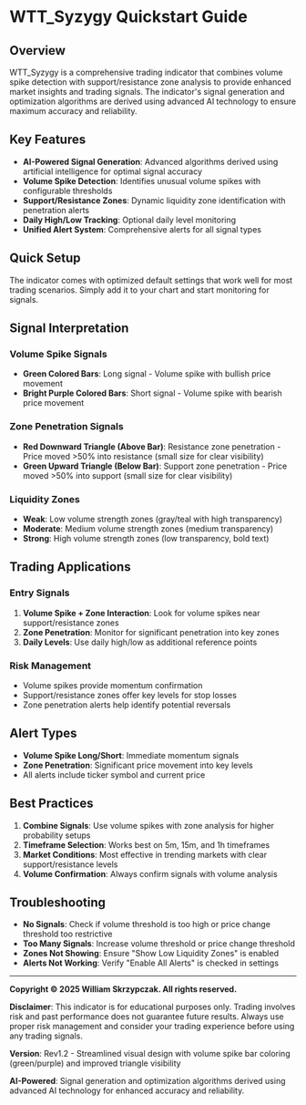 # WTT_Syzygy Quickstart Guide

## Overview
WTT_Syzygy is a comprehensive trading indicator that combines volume spike detection with support/resistance zone analysis to provide enhanced market insights and trading signals. The indicator's signal generation and optimization algorithms are derived using advanced AI technology to ensure maximum accuracy and reliability.

## Key Features
- **AI-Powered Signal Generation**: Advanced algorithms derived using artificial intelligence for optimal signal accuracy
- **Volume Spike Detection**: Identifies unusual volume spikes with configurable thresholds
- **Support/Resistance Zones**: Dynamic liquidity zone identification with penetration alerts
- **Daily High/Low Tracking**: Optional daily level monitoring
- **Unified Alert System**: Comprehensive alerts for all signal types

## Quick Setup
The indicator comes with optimized default settings that work well for most trading scenarios. Simply add it to your chart and start monitoring for signals.

## Signal Interpretation

### Volume Spike Signals
- **Green Colored Bars**: Long signal - Volume spike with bullish price movement
- **Bright Purple Colored Bars**: Short signal - Volume spike with bearish price movement

### Zone Penetration Signals
- **Red Downward Triangle (Above Bar)**: Resistance zone penetration - Price moved >50% into resistance (small size for clear visibility)
- **Green Upward Triangle (Below Bar)**: Support zone penetration - Price moved >50% into support (small size for clear visibility)

### Liquidity Zones
- **Weak**: Low volume strength zones (gray/teal with high transparency)
- **Moderate**: Medium volume strength zones (medium transparency)
- **Strong**: High volume strength zones (low transparency, bold text)

## Trading Applications

### Entry Signals
1. **Volume Spike + Zone Interaction**: Look for volume spikes near support/resistance zones
2. **Zone Penetration**: Monitor for significant penetration into key zones
3. **Daily Levels**: Use daily high/low as additional reference points

### Risk Management
- Volume spikes provide momentum confirmation
- Support/resistance zones offer key levels for stop losses
- Zone penetration alerts help identify potential reversals

## Alert Types
- **Volume Spike Long/Short**: Immediate momentum signals
- **Zone Penetration**: Significant price movement into key levels
- All alerts include ticker symbol and current price

## Best Practices
1. **Combine Signals**: Use volume spikes with zone analysis for higher probability setups
2. **Timeframe Selection**: Works best on 5m, 15m, and 1h timeframes
3. **Market Conditions**: Most effective in trending markets with clear support/resistance levels
4. **Volume Confirmation**: Always confirm signals with volume analysis

## Troubleshooting
- **No Signals**: Check if volume threshold is too high or price change threshold too restrictive
- **Too Many Signals**: Increase volume threshold or price change threshold
- **Zones Not Showing**: Ensure "Show Low Liquidity Zones" is enabled
- **Alerts Not Working**: Verify "Enable All Alerts" is checked in settings


---
**Copyright © 2025 William Skrzypczak. All rights reserved.**

**Disclaimer**: This indicator is for educational purposes only. Trading involves risk and past performance does not guarantee future results. Always use proper risk management and consider your trading experience before using any trading signals.

**Version**: Rev1.2 - Streamlined visual design with volume spike bar coloring (green/purple) and improved triangle visibility

**AI-Powered**: Signal generation and optimization algorithms derived using advanced AI technology for enhanced accuracy and reliability.
